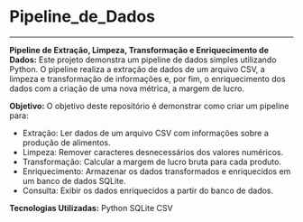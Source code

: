 # **Pipeline_de_Dados**
---

**Pipeline de Extração, Limpeza, Transformação e Enriquecimento de Dados:**
Este projeto demonstra um pipeline de dados simples utilizando Python. O pipeline realiza a extração de dados de um arquivo CSV, a limpeza e transformação de informações e, por fim, o enriquecimento dos dados com a criação de uma nova métrica, a margem de lucro.

**Objetivo:**
O objetivo deste repositório é demonstrar como criar um pipeline para:

- Extração: Ler dados de um arquivo CSV com informações sobre a produção de alimentos.
- Limpeza: Remover caracteres desnecessários dos valores numéricos.
- Transformação: Calcular a margem de lucro bruta para cada produto.
- Enriquecimento: Armazenar os dados transformados e enriquecidos em um banco de dados SQLite.
- Consulta: Exibir os dados enriquecidos a partir do banco de dados.

**Tecnologias Utilizadas:**
Python
SQLite
CSV
